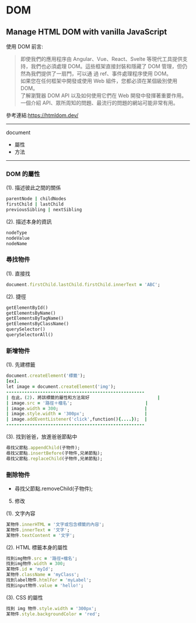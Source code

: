 # DOM

## Manage HTML DOM with vanilla JavaScript

使用 DOM 前言: <br>

> 即使我們的應用程序由 Angular、Vue、React、Svelte 等現代工具提供支持，我們也必須處理 DOM。這些框架直接封裝和隱藏了 DOM 管理，但仍然為我們提供了一扇門，可以通
> 過 ref、事件處理程序使用 DOM。<br>
> 如果您在任何框架中開發或使用 Web 組件，您都必須在某個級別使用 DOM。<br>
> 了解瀏覽器 DOM API 以及如何使用它們在 Web 開發中發揮著重要作用。一個介紹 API、眾所周知的問題、最流行的問題的網站可能非常有用。

參考連結:https://htmldom.dev/

---

document

- 屬性
- 方法

---

### DOM 的屬性

(1). 描述彼此之間的關係

```ruby
parentNode | childNodes
firstChild | lastChild
previousSibling | nextSibling
```

(2). 描述本身的資訊

```ruby
nodeType
nodeValue
nodeName
```

### 尋找物件

(1). 直接找

```ruby
document.firstChild.lastChild.firstChild.innerText = 'ABC';
```

(2). 捷徑

```ruby
getElementById()
getElementsByName()
getElementsByTagName()
getElementsByClassName()
querySelector()
querySelectorAll()
```

### 新增物件

(1). 先建標籤

```ruby
document.createElement('標籤');
[ex].
let image = document.createElement('img');
-----------------------------------------------------
| 在此，(2). 將該標籤的屬性和方法寫好                          |
| image.src = '路徑＋檔名';                            |
| image.width = 300;                                 |
| image.style.width = '300px';                       |
| image.addEventListener('click',function(){....});  |
-----------------------------------------------------
```

(3). 找到爸爸，放進爸爸節點中

```ruby
尋找父節點.appendChild(子物件);
尋找父節點.insertBefore(子物件,兄弟節點);
尋找父節點.replaceChild(子物件,兄弟節點);
```

### 刪除物件

- 尋找父節點.removeChild(子物件);

5. 修改

(1). 文字內容

```ruby
某物件.innerHTML = '文字或包含標籤的內容';
某物件.innerText = '文字';
某物件.textContent = '文字';
```

(2). HTML 標籤本身的屬性

```ruby
找到img物件.src = '路徑+檔名';
找到img物件.width = 300;
某物件.id = 'myId';
某物件.className = 'myClass';
找到label物件.htmlFor = 'myLabel';
找到input物件.value = 'hello!';
```

(3). CSS 的屬性

```ruby
找到 img 物件.style.width = '300px';
某物件.style.backgroundColor = 'red';
```
